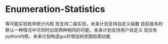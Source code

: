 # Enumeration-Statistics
等可能实验枚举统计内核
现支持二级实验，未来计划支持自定义级数
目前版本的默认一种情况中可同时出现两种相同的可能，未来计划支持用户自定义
现仅有python内核，未来计划构造gui并增加树状图绘图功能

